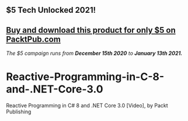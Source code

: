 ## $5 Tech Unlocked 2021!
[Buy and download this product for only $5 on PacktPub.com](https://www.packtpub.com/)
-----
*The $5 campaign         runs from __December 15th 2020__ to __January 13th 2021.__*

# Reactive-Programming-in-C-8-and-.NET-Core-3.0
Reactive Programming in C# 8 and .NET Core 3.0 [Video], by Packt Publishing
